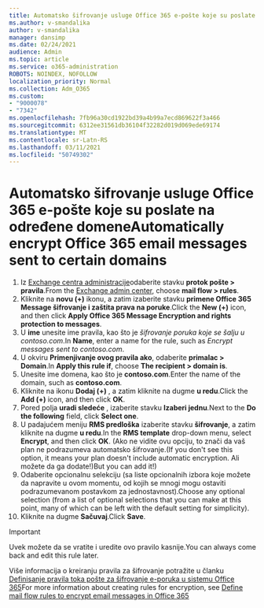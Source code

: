 ```yaml
---
title: Automatsko šifrovanje usluge Office 365 e-pošte koje su poslate na određene domene
ms.author: v-smandalika
author: v-smandalika
manager: dansimp
ms.date: 02/24/2021
audience: Admin
ms.topic: article
ms.service: o365-administration
ROBOTS: NOINDEX, NOFOLLOW
localization_priority: Normal
ms.collection: Adm_O365
ms.custom:
- "9000078"
- "7342"
ms.openlocfilehash: 7fb96a30cd1922bd39a4b99a7ecd869622f3a466
ms.sourcegitcommit: 6312ee31561db36104f32282d019d069ede69174
ms.translationtype: MT
ms.contentlocale: sr-Latn-RS
ms.lasthandoff: 03/11/2021
ms.locfileid: "50749302"
---
```

# <a name="automatically-encrypt-office-365-email-messages-sent-to-certain-domains"></a><span data-ttu-id="4a4c2-102">Automatsko šifrovanje usluge Office 365 e-pošte koje su poslate na određene domene</span><span class="sxs-lookup"><span data-stu-id="4a4c2-102">Automatically encrypt Office 365 email messages sent to certain domains</span></span>

1. <span data-ttu-id="4a4c2-103">Iz [Exchange centra administracije](https://outlook.office365.com/ecp/)odaberite stavku **protok pošte > pravila**.</span><span class="sxs-lookup"><span data-stu-id="4a4c2-103">From the [Exchange admin center](https://outlook.office365.com/ecp/), choose **mail flow > rules**.</span></span> 
2. <span data-ttu-id="4a4c2-104">Kliknite na **novu (+)** ikonu, a zatim izaberite stavku **primene Office 365 Message šifrovanje i zaštita prava na poruke**.</span><span class="sxs-lookup"><span data-stu-id="4a4c2-104">Click the **New (+)** icon, and then click **Apply Office 365 Message Encryption and rights protection to messages**.</span></span>
3. <span data-ttu-id="4a4c2-105">U **ime** unesite ime pravila, kao što je *šifrovanje poruka koje se šalju u contoso.com*.</span><span class="sxs-lookup"><span data-stu-id="4a4c2-105">In **Name**, enter a name for the rule, such as *Encrypt messages sent to contoso.com*.</span></span>
4. <span data-ttu-id="4a4c2-106">U okviru **Primenjivanje ovog pravila ako**, odaberite **primalac > Domain**.</span><span class="sxs-lookup"><span data-stu-id="4a4c2-106">In **Apply this rule if**, choose **The recipient > domain is**.</span></span> 
5. <span data-ttu-id="4a4c2-107">Unesite ime domena, kao što je **contoso.com**.</span><span class="sxs-lookup"><span data-stu-id="4a4c2-107">Enter the name of the domain, such as **contoso.com**.</span></span>
6. <span data-ttu-id="4a4c2-108">Kliknite na ikonu **Dodaj (+)** , a zatim kliknite na dugme **u redu**.</span><span class="sxs-lookup"><span data-stu-id="4a4c2-108">Click the **Add (+)** icon, and then click **OK**.</span></span>
7. <span data-ttu-id="4a4c2-109">Pored polja **uradi sledeće** , izaberite stavku **Izaberi jednu**.</span><span class="sxs-lookup"><span data-stu-id="4a4c2-109">Next to the **Do the following** field, click **Select one**.</span></span> 
8. <span data-ttu-id="4a4c2-110">U padajućem meniju **RMS predloška** izaberite stavku **šifrovanje**, a zatim kliknite na dugme **u redu**.</span><span class="sxs-lookup"><span data-stu-id="4a4c2-110">In the **RMS template** drop-down menu, select **Encrypt**, and then click **OK**.</span></span> <span data-ttu-id="4a4c2-111">(Ako ne vidite ovu opciju, to znači da vaš plan ne podrazumeva automatsko šifrovanje.</span><span class="sxs-lookup"><span data-stu-id="4a4c2-111">(If you don't see this option, it means your plan doesn't include automatic encryption.</span></span> <span data-ttu-id="4a4c2-112">Ali možete da ga dodate!)</span><span class="sxs-lookup"><span data-stu-id="4a4c2-112">But you can add it!)</span></span>
9. <span data-ttu-id="4a4c2-113">Odaberite opcionalnu selekciju (sa liste opcionalnih izbora koje možete da napravite u ovom momentu, od kojih se mnogi mogu ostaviti podrazumevanom postavkom za jednostavnost).</span><span class="sxs-lookup"><span data-stu-id="4a4c2-113">Choose any optional selection (from a list of optional selections that you can make at this point, many of which can be left with the default setting for simplicity).</span></span>
10. <span data-ttu-id="4a4c2-114">Kliknite na dugme **Sačuvaj**.</span><span class="sxs-lookup"><span data-stu-id="4a4c2-114">Click **Save**.</span></span>

> [!IMPORTANT]
> <span data-ttu-id="4a4c2-115">Uvek možete da se vratite i uredite ovo pravilo kasnije.</span><span class="sxs-lookup"><span data-stu-id="4a4c2-115">You can always come back and edit this rule later.</span></span>

<span data-ttu-id="4a4c2-116">Više informacija o kreiranju pravila za šifrovanje potražite u članku [Definisanje pravila toka pošte za šifrovanje e-poruka u sistemu Office 365](https://docs.microsoft.com/microsoft-365/compliance/define-mail-flow-rules-to-encrypt-email)</span><span class="sxs-lookup"><span data-stu-id="4a4c2-116">For more information about creating rules for encryption, see [Define mail flow rules to encrypt email messages in Office 365](https://docs.microsoft.com/microsoft-365/compliance/define-mail-flow-rules-to-encrypt-email)</span></span>